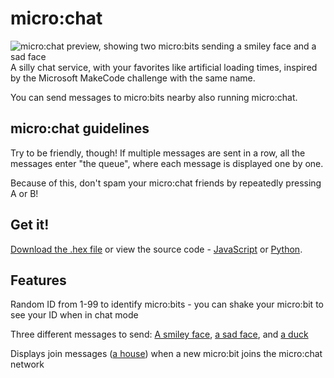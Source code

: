# micro:chat
![micro:chat preview, showing two micro:bits sending a smiley face and a sad face](https://i.imgur.com/esd67O8.gif)
A silly chat service, with your favorites like artificial loading times, inspired by the Microsoft MakeCode challenge with the same name.

You can send messages to micro:bits nearby also running micro:chat.

## micro:chat guidelines

Try to be friendly, though! If multiple messages are sent in a row, all the messages enter "the queue", where each message is displayed one by one.

Because of this, don't spam your micro:chat friends by repeatedly pressing A or B!

## Get it!

[Download the .hex file](https://raw.githubusercontent.com/VukkyLtd/microbit/main/microchat/microchat.hex) or view the source code - [JavaScript](https://github.com/VukkyLtd/microbit/blob/main/microchat/microchat.js) or [Python](https://github.com/VukkyLtd/microbit/blob/main/microchat/microchat.py).

## Features

Random ID from 1-99 to identify micro:bits - you can shake your micro:bit to see your ID when in chat mode

Three different messages to send: [A smiley face](https://i.imgur.com/I7LHR3Z.png), [a sad face](https://i.imgur.com/koOVqH3.png), and [a duck](https://i.imgur.com/Cs7uJZy.png)

Displays join messages ([a house](https://i.imgur.com/j0rqYnw.png)) when a new micro:bit joins the micro:chat network